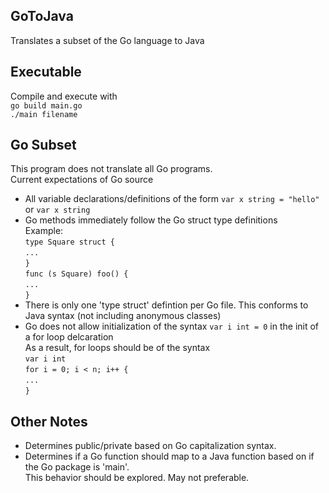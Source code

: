 ## GoToJava  
Translates a subset of the Go language to Java  
## Executable  
Compile and execute with   
`go build main.go`  
`./main filename`  
## Go Subset  
This program does not translate all Go programs.  
Current expectations of Go source  
- All variable declarations/definitions of the form `var x string = "hello"` or `var x string`  
- Go methods immediately follow the Go struct type definitions  
Example:  
`type Square struct {`  
`...`  
`}`  
`func (s Square) foo() {`  
`...`  
`}`    
- There is only one 'type struct' defintion per Go file. This conforms to Java syntax (not including anonymous classes)    
- Go does not allow initialization of the syntax `var i int = 0` in the init of a for loop delcaration  
As a result, for loops should be of the syntax  
`var i int`  
`for i = 0; i < n; i++ {`  
`...`  
`}`  

## Other Notes  
- Determines public/private based on Go capitalization syntax.  
- Determines if a Go function should map to a Java function based on if the Go package is 'main'.   
This behavior should be explored. May not preferable.   

